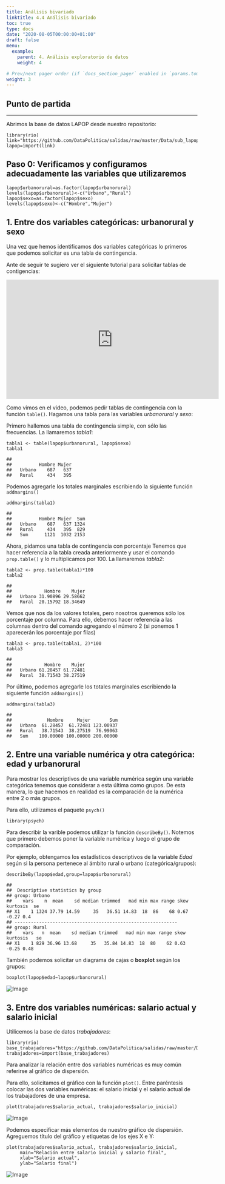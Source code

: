 ```yaml
---
title: Análisis bivariado
linktitle: 4.4 Análisis bivariado 
toc: true
type: docs
date: "2020-08-05T00:00:00+01:00"
draft: false
menu:
  example:
    parent: 4. Análisis exploratorio de datos
    weight: 4

# Prev/next pager order (if `docs_section_pager` enabled in `params.toml`)
weight: 3
---
```


## Punto de partida
----------------

Abrimos la base de datos LAPOP desde nuestro repositorio:

    library(rio)
    link="https://github.com/DataPolitica/salidas/raw/master/Data/sub_lapop.sav"
    lapop=import(link)

## Paso 0: Verificamos y configuramos adecuadamente las variables que utilizaremos

    lapop$urbanorural=as.factor(lapop$urbanorural)
    levels(lapop$urbanorural)<-c("Urbano","Rural")
    lapop$sexo=as.factor(lapop$sexo)
    levels(lapop$sexo)<-c("Hombre","Mujer")

## 1. Entre dos variables categóricas: urbanorural y sexo

Una vez que hemos identificamos dos variables categóricas lo primeros
que podemos solicitar es una tabla de contingencia.

Ante de seguir te sugiero ver el siguiente tutorial para solicitar
tablas de contigencias:

<iframe width="560" height="315" src="https://www.youtube.com/embed/Scual-o95dI" frameborder="0" allow="accelerometer; autoplay; encrypted-media; gyroscope; picture-in-picture" allowfullscreen>
</iframe>


Como vimos en el video, podemos pedir tablas de contingencia con la
función `table()`. Hagamos una tabla para las variables *urbanorural* y
*sexo*:

Primero hallemos una tabla de contingencia simple, con sólo las
frecuencias. La llamaremos *tabla1*:

    tabla1 <- table(lapop$urbanorural, lapop$sexo)
    tabla1

    ##         
    ##          Hombre Mujer
    ##   Urbano    687   637
    ##   Rural     434   395

Podemos agregarle los totales marginales escribiendo la siguiente
función `addmargins()`

    addmargins(tabla1)

    ##         
    ##          Hombre Mujer  Sum
    ##   Urbano    687   637 1324
    ##   Rural     434   395  829
    ##   Sum      1121  1032 2153

Ahora, pidamos una tabla de contingencia con porcentaje Tenemos que
hacer referencia a la tabla creada anteriormente y usar el comando
`prop.table()` y lo multiplicamos por 100. La llamaremos *tabla2*:

    tabla2 <- prop.table(tabla1)*100
    tabla2

    ##         
    ##            Hombre    Mujer
    ##   Urbano 31.90896 29.58662
    ##   Rural  20.15792 18.34649

Vemos que nos da los valores totales, pero nosotros queremos sólo los
porcentaje por columna. Para ello, debemos hacer referencia a las
columnas dentro del comando agregando el número 2 (si ponemos 1
aparecerán los porcentaje por filas)

    tabla3 <- prop.table(tabla1, 2)*100
    tabla3

    ##         
    ##            Hombre    Mujer
    ##   Urbano 61.28457 61.72481
    ##   Rural  38.71543 38.27519

Por último, podemos agregarle los totales marginales escribiendo la
siguiente función `addmargins()`

    addmargins(tabla3)

    ##         
    ##             Hombre     Mujer       Sum
    ##   Urbano  61.28457  61.72481 123.00937
    ##   Rural   38.71543  38.27519  76.99063
    ##   Sum    100.00000 100.00000 200.00000

## 2. Entre una variable numérica y otra categórica: edad y urbanorural

Para mostrar los descriptivos de una variable numérica según una
variable categórica tenemos que considerar a esta última como grupos. De
esta manera, lo que hacemos en realidad es la comparación de la numérica
entre 2 o más grupos.

Para ello, utilizamos el paquete `psych()`

    library(psych)

Para describir la varible podemos utilizar la función `describeBy()`.
Notemos que primero debemos poner la variable numérica y luego el grupo
de comparación.

Por ejemplo, obtengamos los estadísticos descriptivos de la variable
*Edad* según si la persona pertenece al ámbito rural o urbano
(categórica/grupos):

    describeBy(lapop$edad,group=lapop$urbanorural)

    ## 
    ##  Descriptive statistics by group 
    ## group: Urbano
    ##    vars    n  mean    sd median trimmed   mad min max range skew kurtosis  se
    ## X1    1 1324 37.79 14.59     35   36.51 14.83  18  86    68 0.67    -0.27 0.4
    ## ------------------------------------------------------------ 
    ## group: Rural
    ##    vars   n  mean    sd median trimmed   mad min max range skew kurtosis   se
    ## X1    1 829 36.96 13.68     35   35.84 14.83  18  80    62 0.63    -0.25 0.48

También podemos solicitar un diagrama de cajas o **boxplot** según los
grupos:

    boxplot(lapop$edad~lapop$urbanorural)

![Image](/cursos/4-4-1.jpg)

## 3. Entre dos variables numéricas: salario actual y salario inicial

Utilicemos la base de datos *trabajadores*:

    library(rio)
    base_trabajadores="https://github.com/DataPolitica/salidas/raw/master/Data/trabajadores.sav"
    trabajadores=import(base_trabajadores)

Para analizar la relación entre dos variables numéricas es muy común
referirse al gráfico de dispersión.

Para ello, solicitamos el gráfico con la función `plot()`. Entre
paréntesis colocar las dos variables numéricas: el salario inicial y el
salario actual de los trabajadores de una empresa.

    plot(trabajadores$salario_actual, trabajadores$salario_inicial)

![Image](/cursos/4-4-2.jpg)

Podemos especificar más elementos de nuestro gráfico de dispersión.
Agreguemos título del gráfico y etiquetas de los ejes X e Y:

    plot(trabajadores$salario_actual, trabajadores$salario_inicial, 
         main="Relación entre salario inicial y salario final", 
         xlab="Salario actual", 
         ylab="Salario final")

![Image](/cursos/4-4-3.jpg)